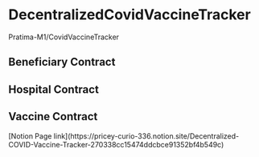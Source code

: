 # DecentralizedCovidVaccineTracker
Pratima-M1/CovidVaccineTracker
<h2>Beneficiary Contract</h2>
<h2>Hospital Contract</h2>
<h2>Vaccine Contract</h2>
[Notion Page link](https://pricey-curio-336.notion.site/Decentralized-COVID-Vaccine-Tracker-270338cc15474ddcbce91352bf4b549c)

